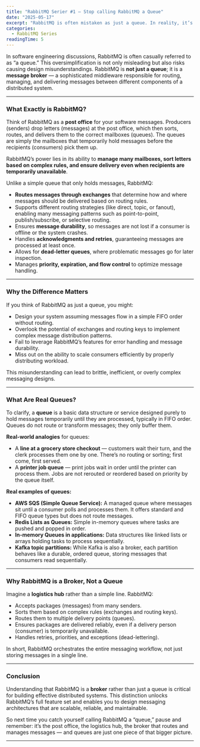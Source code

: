 ```yaml
---
title: "RabbitMQ Serier #1 – Stop calling RabbitMQ a Queue"
date: "2025-05-17"
excerpt: "RabbitMQ is often mistaken as just a queue. In reality, it’s a powerful message broker that helps your services talk to each other asynchronously and reliably. In this post, we’ll break down what a broker actually does, why RabbitMQ is essential in modern microservices, and how it enables decoupling and scalability in your architecture."
categories:
  - RabbitMQ Series
readingTime: 5
---
```


In software engineering discussions, RabbitMQ is often casually referred to as “a queue.” This oversimplification is not only misleading but also risks causing design misunderstandings. RabbitMQ is **not just a queue**; it is a **message broker** — a sophisticated middleware responsible for routing, managing, and delivering messages between different components of a distributed system.

---

### What Exactly is RabbitMQ?

Think of RabbitMQ as a **post office** for your software messages. Producers (senders) drop letters (messages) at the post office, which then sorts, routes, and delivers them to the correct mailboxes (queues). The queues are simply the mailboxes that temporarily hold messages before the recipients (consumers) pick them up.

RabbitMQ’s power lies in its ability to **manage many mailboxes, sort letters based on complex rules, and ensure delivery even when recipients are temporarily unavailable**.

Unlike a simple queue that only holds messages, RabbitMQ:

- **Routes messages through exchanges** that determine how and where messages should be delivered based on routing rules.
- Supports different routing strategies (like direct, topic, or fanout), enabling many messaging patterns such as point-to-point, publish/subscribe, or selective routing.
- Ensures **message durability**, so messages are not lost if a consumer is offline or the system crashes.
- Handles **acknowledgments and retries**, guaranteeing messages are processed at least once.
- Allows for **dead-letter queues**, where problematic messages go for later inspection.
- Manages **priority, expiration, and flow control** to optimize message handling.

---

### Why the Difference Matters

If you think of RabbitMQ as just a queue, you might:

- Design your system assuming messages flow in a simple FIFO order without routing.
- Overlook the potential of exchanges and routing keys to implement complex message distribution patterns.
- Fail to leverage RabbitMQ’s features for error handling and message durability.
- Miss out on the ability to scale consumers efficiently by properly distributing workload.

This misunderstanding can lead to brittle, inefficient, or overly complex messaging designs.

---

### What Are Real Queues?

To clarify, a **queue** is a basic data structure or service designed purely to hold messages temporarily until they are processed, typically in FIFO order. Queues do not route or transform messages; they only buffer them.

**Real-world analogies** for queues:

- A **line at a grocery store checkout** — customers wait their turn, and the clerk processes them one by one. There’s no routing or sorting; first come, first served.
- A **printer job queue** — print jobs wait in order until the printer can process them. Jobs are not rerouted or reordered based on priority by the queue itself.

**Real examples of queues:**

- **AWS SQS (Simple Queue Service):** A managed queue where messages sit until a consumer polls and processes them. It offers standard and FIFO queue types but does not route messages.
- **Redis Lists as Queues:** Simple in-memory queues where tasks are pushed and popped in order.
- **In-memory Queues in applications:** Data structures like linked lists or arrays holding tasks to process sequentially.
- **Kafka topic partitions:** While Kafka is also a broker, each partition behaves like a durable, ordered queue, storing messages that consumers read sequentially.

---

### Why RabbitMQ is a Broker, Not a Queue

Imagine a **logistics hub** rather than a simple line. RabbitMQ:

- Accepts packages (messages) from many senders.
- Sorts them based on complex rules (exchanges and routing keys).
- Routes them to multiple delivery points (queues).
- Ensures packages are delivered reliably, even if a delivery person (consumer) is temporarily unavailable.
- Handles retries, priorities, and exceptions (dead-lettering).

In short, RabbitMQ orchestrates the entire messaging workflow, not just storing messages in a single line.

---

### Conclusion

Understanding that RabbitMQ is a **broker** rather than just a queue is critical for building effective distributed systems. This distinction unlocks RabbitMQ’s full feature set and enables you to design messaging architectures that are scalable, reliable, and maintainable.

So next time you catch yourself calling RabbitMQ a “queue,” pause and remember: it’s the post office, the logistics hub, the broker that routes and manages messages — and queues are just one piece of that bigger picture.

---
